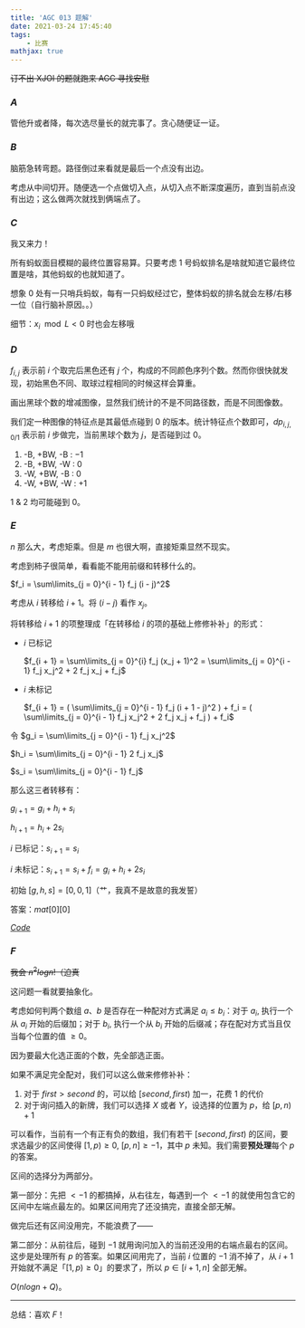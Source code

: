 ```yaml
---
title: 'AGC 013 题解'
date: 2021-03-24 17:45:40
tags: 
    - 比赛
mathjax: true
---
```


~~订不出 XJOI 的题就跑来 AGC 寻找安慰~~

### $A$

管他升或者降，每次选尽量长的就完事了。贪心随便证一证。

### $B$

脑筋急转弯题。路径倒过来看就是最后一个点没有出边。

考虑从中间切开。随便选一个点做切入点，从切入点不断深度遍历，直到当前点没有出边；这么做两次就找到俩端点了。

### $C$

我又来力！

所有蚂蚁面目模糊的最终位置容易算。只要考虑 $1$ 号蚂蚁排名是啥就知道它最终位置是啥，其他蚂蚁的也就知道了。

想象 $0$ 处有一只哨兵蚂蚁，每有一只蚂蚁经过它，整体蚂蚁的排名就会左移/右移一位（自行脑补原因。。）

细节：$x_i \mod L < 0$ 时也会左移哦

### $D$

$f_{i, j}$ 表示前 $i$ 个取完后黑色还有 $j$ 个，构成的不同颜色序列个数。然而你很快就发现，初始黑色不同、取球过程相同的时候这样会算重。

画出黑球个数的增减图像，显然我们统计的不是不同路径数，而是不同图像数。

我们定一种图像的特征点是其最低点碰到 $0$ 的版本。统计特征点个数即可，$dp_{i, j, 0/1}$ 表示前 $i$ 步做完，当前黑球个数为 $j$，是否碰到过 $0$。

1. -B, +BW, -B : $-1$
2. -B, +BW, -W : $0$
3. -W, +BW, -B : $0$
4. -W, +BW, -W : $+1$

1 & 2 均可能碰到 $0$。

### $E$

$n$ 那么大，考虑矩乘。但是 $m$ 也很大啊，直接矩乘显然不现实。

考虑到柿子很简单，看看能不能用前缀和转移什么的。

$f_i = \sum\limits_{j = 0}^{i - 1} f_j (i - j)^2$

考虑从 $i$ 转移给 $i + 1$。将 $(i - j)$ 看作 $x_j$。

将转移给 $i + 1$ 的项整理成「在转移给 $i$ 的项的基础上修修补补」的形式：

- $i$ 已标记

    $f_{i + 1} = \sum\limits_{j = 0}^{i} f_j (x_j + 1)^2 = \sum\limits_{j = 0}^{i - 1} f_j x_j^2 + 2 f_j x_j + f_j$
- $i$ 未标记

    $f_{i + 1} = ( \sum\limits_{j = 0}^{i - 1} f_j (i + 1 - j)^2 ) + f_i = ( \sum\limits_{j = 0}^{i - 1} f_j x_j^2 + 2 f_j x_j + f_j ) + f_i$

令 $g_i = \sum\limits_{j = 0}^{i - 1} f_j x_j^2$

$h_i = \sum\limits_{j = 0}^{i - 1} 2 f_j x_j$

$s_i = \sum\limits_{j = 0}^{i - 1} f_j$

那么这三者转移有：

$g_{i + 1} = g_i + h_i + s_i$

$h_{i + 1} = h_i + 2 s_i$

$i$ 已标记：$s_{i + 1} = s_i$

$i$ 未标记：$s_{i + 1} = s_i + f_i = g_i + h_i + 2 s_i$

初始 $[g, h, s] = [0, 0, 1]$（艹，我真不是故意的我发誓）

答案：$mat[0][0]$

[$Code$](https://atcoder.jp/contests/agc013/submissions/21224362)

### $F$

~~我会 $n^2 logn$!（迫真~~

这问题一看就要抽象化。

考虑如何判两个数组 $a$、$b$ 是否存在一种配对方式满足 $a_i \leq b_i$：对于 $a_i$, 执行一个从 $a_i$ 开始的后缀加；对于 $b_i$, 执行一个从 $b_i$ 开始的后缀减；存在配对方式当且仅当每个位置的值 $\geq 0$。

因为要最大化选正面的个数，先全部选正面。

如果不满足完全配对，我们可以这么做来修修补补：

1. 对于 $first > second$ 的，可以给 $[second, first)$ 加一，花费 $1$ 的代价
2. 对于询问插入的新牌，我们可以选择 $X$ 或者 $Y$，设选择的位置为 $p$，给 $[p, n) + 1$

可以看作，当前有一个有正有负的数组，我们有若干 $[second, first)$ 的区间，要求选最少的区间使得 $[1, p) \geq 0$, $[p, n] \geq -1$，其中 $p$ 未知。我们需要**预处理**每个 $p$ 的答案。

区间的选择分为两部分。

第一部分：先把 $< -1$ 的都搞掉，从右往左，每遇到一个 $< -1$ 的就使用包含它的区间中左端点最左的。如果区间用完了还没搞完，直接全部无解。

做完后还有区间没用完，不能浪费了——

第二部分：从前往后，碰到 $-1$ 就用询问加入的当前还没用的右端点最右的区间。这步是处理所有 $p$ 的答案。如果区间用完了，当前 $i$ 位置的 $-1$ 消不掉了，从 $i + 1$ 开始就不满足「$[1, p) \geq 0$」的要求了，所以 $p \in [i + 1, n]$ 全部无解。

$O(nlogn + Q)$。

---

总结：喜欢 $F$！